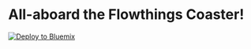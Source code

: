 # All-aboard the Flowthings Coaster!

[![Deploy to Bluemix](https://bluemix.net/deploy/button.png)](https://bluemix.net/deploy?repository=https://github.com/flowthings/coaster-dashboard)
